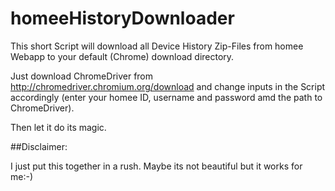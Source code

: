 # homeeHistoryDownloader

This short Script will download all Device History Zip-Files from homee Webapp to your default (Chrome) download directory.

Just download ChromeDriver from http://chromedriver.chromium.org/download 
and change inputs in the Script accordingly (enter your homee ID, username and password amd the path to ChromeDriver).

Then let it do its magic.

##Disclaimer:

I just put this together in a rush. Maybe its not beautiful but it works for me:-)
